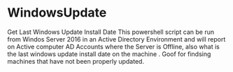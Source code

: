 # WindowsUpdate
Get Last Windows Update Install Date
This powershell script can be run from Windos Server 2016 in an Active Directory Environment and will report on Active computer AD Accounts where the Server is Offline, also what is the last windows update install date on the machine . Goof for findsing machines that have not been properly updated. 

